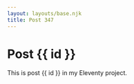 ```yaml
---
layout: layouts/base.njk
title: Post 347
---
```


# Post {{ id }}

This is post {{ id }} in my Eleventy project.
